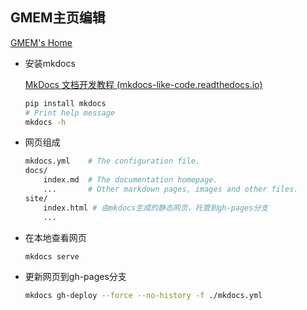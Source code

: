 

## GMEM主页编辑

[GMEM's Home](https://gmem-team.github.io) 

* 安装mkdocs

  [MkDocs 文档开发教程 (mkdocs-like-code.readthedocs.io)](https://mkdocs-like-code.readthedocs.io/zh_CN/latest/get-started/create-program/) 

  ```sh
  pip install mkdocs
  # Print help message
  mkdocs -h 
  ```

* 网页组成

  ```sh
  mkdocs.yml    # The configuration file.
  docs/
      index.md  # The documentation homepage.
      ...       # Other markdown pages, images and other files.
  site/
      index.html # 由mkdocs生成的静态网页，托管到gh-pages分支
      ... 
  ```

* 在本地查看网页

  ```sh
  mkdocs serve
  ```
  
* 更新网页到gh-pages分支

  ```sh
  mkdocs gh-deploy --force --no-history -f ./mkdocs.yml
  ```

